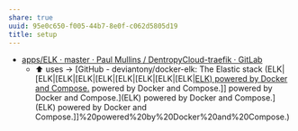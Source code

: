 ```yaml
---
share: true
uuid: 95e0c650-f005-44b7-8e0f-c062d5805d19
title: setup
---
```

* [apps/ELK · master · Paul Mullins / DentropyCloud-traefik · GitLab](https://gitlab.com/dentropy/dentropycloud-traefik/-/tree/master/apps/ELK)
  * ⬆️ uses -> [GitHub - deviantony/docker-elk: The Elastic stack (ELK|[ELK|[ELK|[ELK|[ELK|[ELK|[ELK|[ELK|[ELK|[ELK) powered by Docker and Compose.](/ELK) powered by Docker and Compose.]] powered by Docker and Compose.](ELK) powered by Docker and Compose.](ELK) powered by Docker and Compose.]]%20powered%20by%20Docker%20and%20Compose.)